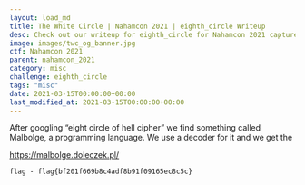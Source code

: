 ```yaml
---
layout: load_md
title: The White Circle | Nahamcon 2021 | eighth_circle Writeup
desc: Check out our writeup for eighth_circle for Nahamcon 2021 capture the flag competition.
image: images/twc_og_banner.jpg
ctf: Nahamcon 2021
parent: nahamcon_2021
category: misc
challenge: eighth_circle
tags: "misc"
date: 2021-03-15T00:00:00+00:00
last_modified_at: 2021-03-15T00:00:00+00:00
---
```




After googling “eight circle of hell cipher” we find something called Malbolge, a programming language.
We use a decoder for it and we get the 

https://malbolge.doleczek.pl/


```
flag - flag{bf201f669b8c4adf8b91f09165ec8c5c}
```

